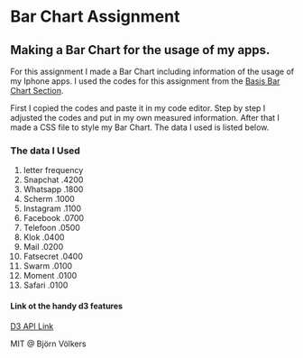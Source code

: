 # Bar Chart Assignment
## Making a Bar Chart for the usage of my apps. 

For this assignment I made a Bar Chart including information of the usage of my Iphone apps. I used the codes for this assignment from the [Basis Bar Chart Section](https://bl.ocks.org/mbostock/3885304). 

First I copied the codes and paste it in my code editor. Step by step I adjusted the codes and put in my own measured information. After that I made a CSS file to style my Bar Chart. The data I used is listed below.

### The data I Used
1. letter	frequency
2. Snapchat	.4200
3. Whatsapp	.1800
4. Scherm	.1000
5. Instagram	.1100
6. Facebook	.0700
7. Telefoon	.0500
8. Klok	.0400
9. Mail	.0200
10. Fatsecret	.0400
11. Swarm	.0100
12. Moment	.0100
13. Safari	.0100

#### Link ot the handy d3 features 
[D3 API Link](https://github.com/d3/d3/blob/master/API.md)

MIT @ Björn Völkers
